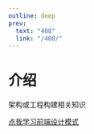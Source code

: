 ```yaml
---
outline: deep
prev:
  text: "408"
  link: "/408/"
---
```


# 介绍

架构或工程构建相关知识

[点我学习前端设计模式](https://www.patterns.dev/)
